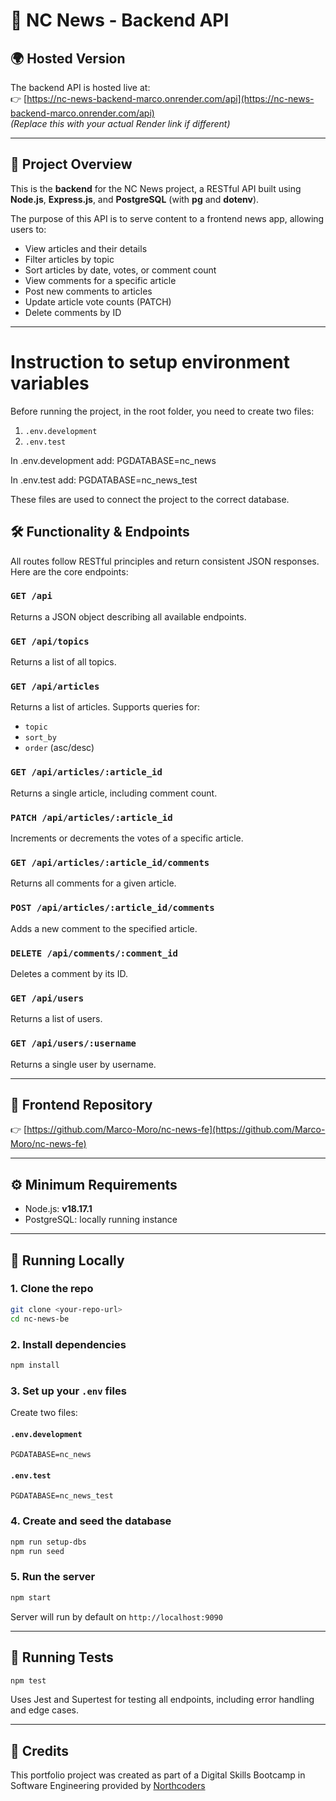 # 📰 NC News - Backend API

## 🌍 Hosted Version

The backend API is hosted live at:  
👉 [https://nc-news-backend-marco.onrender.com/api](https://nc-news-backend-marco.onrender.com/api)  
_(Replace this with your actual Render link if different)_

---

## 📖 Project Overview

This is the **backend** for the NC News project, a RESTful API built using **Node.js**, **Express.js**, and **PostgreSQL** (with **pg** and **dotenv**).

The purpose of this API is to serve content to a frontend news app, allowing users to:

- View articles and their details
- Filter articles by topic
- Sort articles by date, votes, or comment count
- View comments for a specific article
- Post new comments to articles
- Update article vote counts (PATCH)
- Delete comments by ID

---

# Instruction to setup environment variables

Before running the project, in the root folder, you need to create two files:

1. `.env.development`
2. `.env.test`

In .env.development add: PGDATABASE=nc_news

In .env.test add: PGDATABASE=nc_news_test

These files are used to connect the project to the correct database.

## 🛠️ Functionality & Endpoints

All routes follow RESTful principles and return consistent JSON responses. Here are the core endpoints:

### `GET /api`

Returns a JSON object describing all available endpoints.

### `GET /api/topics`

Returns a list of all topics.

### `GET /api/articles`

Returns a list of articles. Supports queries for:

- `topic`
- `sort_by`
- `order` (asc/desc)

### `GET /api/articles/:article_id`

Returns a single article, including comment count.

### `PATCH /api/articles/:article_id`

Increments or decrements the votes of a specific article.

### `GET /api/articles/:article_id/comments`

Returns all comments for a given article.

### `POST /api/articles/:article_id/comments`

Adds a new comment to the specified article.

### `DELETE /api/comments/:comment_id`

Deletes a comment by its ID.

### `GET /api/users`

Returns a list of users.

### `GET /api/users/:username`

Returns a single user by username.

---

## 🔗 Frontend Repository

👉 [https://github.com/Marco-Moro/nc-news-fe](https://github.com/Marco-Moro/nc-news-fe)

---

## ⚙️ Minimum Requirements

- Node.js: **v18.17.1**
- PostgreSQL: locally running instance

---

## 🚀 Running Locally

### 1. Clone the repo

```bash
git clone <your-repo-url>
cd nc-news-be
```

### 2. Install dependencies

```bash
npm install
```

### 3. Set up your `.env` files

Create two files:

#### `.env.development`

```
PGDATABASE=nc_news
```

#### `.env.test`

```
PGDATABASE=nc_news_test
```

### 4. Create and seed the database

```bash
npm run setup-dbs
npm run seed
```

### 5. Run the server

```bash
npm start
```

Server will run by default on `http://localhost:9090`

---

## 🧪 Running Tests

```bash
npm test
```

Uses Jest and Supertest for testing all endpoints, including error handling and edge cases.

---

## 🏫 Credits

This portfolio project was created as part of a Digital Skills Bootcamp in Software Engineering provided by [Northcoders](https://northcoders.com/)
